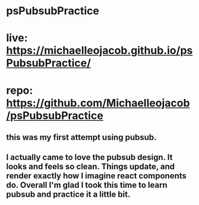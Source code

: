 # psPubsubPractice

# live: https://michaelleojacob.github.io/psPubsubPractice/

# repo: https://github.com/Michaelleojacob/psPubsubPractice

## this was my first attempt using pubsub.

## I actually came to love the pubsub design. It looks and feels so clean. Things update, and render exactly how I imagine react components do. Overall I'm glad I took this time to learn pubsub and practice it a little bit.
